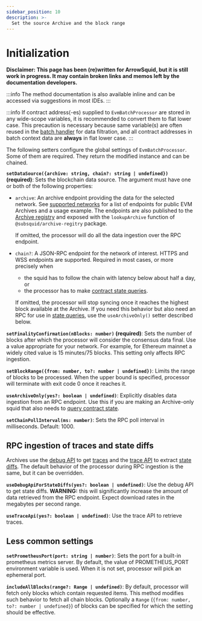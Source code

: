 ```yaml
---
sidebar_position: 10
description: >-
  Set the source Archive and the block range
---
```


# Initialization

**Disclaimer: This page has been (re)written for ArrowSquid, but it is still work in progress. It may contain broken links and memos left by the documentation developers.**

:::info
The method documentation is also available inline and can be accessed via suggestions in most IDEs.
:::

:::info
If contract address(-es) supplied to `EvmBatchProcessor` are stored in any wide-scope variables, it is recommended to convert them to flat lower case. This precaution is necessary because same variable(s) are often reused in the [batch handler](/evm-indexing/context-interfaces) for data filtration, and all contract addresses in batch context data are **always** in flat lower case.
:::

The following setters configure the global settings of `EvmBatchProcessor`. Some of them are required. They return the modified instance and can be chained.

**`setDataSource({archive: string, chain?: string | undefined})` (required)**: Sets the blockchain data source. The argument must have one or both of the following properties:

+ `archive`: An archive endpoint providing the data for the selected network. See [supported networks](/evm-indexing/supported-networks) for a list of endpoints for public EVM Archives and a usage example. The endpoints are also published to the [Archive registry](/archives/overview/#archive-registry) and exposed with the `lookupArchive` function of `@subsquid/archive-regitry` package.

  If omitted, the processor will do all the data ingestion over the RPC endpoint.

+ `chain?`: A JSON-RPC endpoint for the network of interest. HTTPS and WSS endpoints are supported. Required in most cases, or more precisely when
  * the squid has to follow the chain with latency below about half a day, or
  * the processor has to make [contract state queries](/evm-indexing/query-state).

  If omitted, the processor will stop syncing once it reaches the highest block available at the Archive. If you need this behavior but also need an RPC for use in [state queries](/evm-indexing/query-state), use the `useArchiveOnly()` setter described below.

[//]: # (???? update the latency figure once the dust settles)

**`setFinalityConfirmation(nBlocks: number)` (required)**: Sets the number of blocks after which the processor will consider the consensus data final. Use a value appropriate for your network. For example, for Ethereum mainnet a widely cited value is 15 minutes/75 blocks. This setting only affects RPC ingestion.

**`setBlockRange({from: number, to?: number | undefined})`**: Limits the range of blocks to be processed. When the upper bound is specified, processor will terminate with exit code 0 once it reaches it.

**`useArchiveOnly(yes?: boolean | undefined)`**: Explicitly disables data ingestion from an RPC endpoint. Use this if you are making an Archive-only squid that also needs to [query contract state](/evm-indexing/query-state).

**`setChainPollInterval(ms: number)`**: Sets the RPC poll interval in milliseconds. Default: 1000.

## RPC ingestion of traces and state diffs

Archives use the [debug API](https://geth.ethereum.org/docs/interacting-with-geth/rpc/ns-debug) to get [traces](../traces) and the [trace API](https://openethereum.github.io/JSONRPC-trace-module) to extract [state diffs](../state-diffs). The default behavior of the processor during RPC ingestion is the same, but it can be overridden.

**`useDebugApiForStateDiffs(yes?: boolean | undefined)`**: Use the debug API to get state diffs. **WARNING:** this will significantly increase the amount of data retrieved from the RPC endpoint. Expect download rates in the megabytes per second range.

[//]: # (???? Check the validity of the traffic claim on release)

**`useTraceApi(yes?: boolean | undefined)`**: Use the trace API to retrieve traces.

## Less common settings

**`setPrometheusPort(port: string | number)`**: Sets the port for a built-in prometheus metrics server. By default, the value of PROMETHEUS_PORT environment variable is used. When it is not set, processor will pick an ephemeral port.

**`includeAllBlocks(range?: Range | undefined)`**: By default, processor will fetch only blocks which contain requested items. This method modifies such behavior to fetch all chain blocks. Optionally a `Range` (`{from: number, to?: number | undefined}`) of blocks can be specified for which the setting should be effective.
